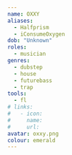 ```yaml
---
name: OXXY
aliases:
  - Halfprism
  - iConsumeOxygen
dob: "Unknown"
roles:
  - musician
genres:
  - dubstep
  - house
  - futurebass
  - trap
tools:
  - fl
# links:
#   - icon: 
#     name: 
#     url: 
avatar: oxxy.png
colour: emerald
---
```


<!-- @TODO: Ask which links to prioritise. -->
